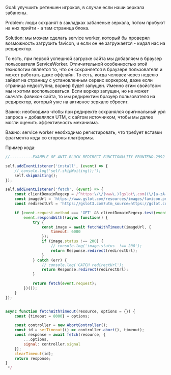 Goal: улучшить ретеншен игроков, в случае если наши зеркала забанены.

Problem: люди сохранят в закладках забаненые зеркала, потом пробуют на них прийти - а там страница блока.

Solution: мы можем сделать service worker, который бы проверял возможность загрузить favicon, и если он не загружается - кидал нас на редиректор.

То есть, при первой успешной загрузке сайта мы добавляем в браузер пользователя ServiceWorker. Отличительной особенностью этой технологии является то, что он сохраняется в браузере пользователя и может работать даже оффлайн. То есть, когда человек через неделю зайдет на страницу с установленным сервис воркером, даже если страница недоступна, воркер будет запущен. Именно этим свойством мы и хотим воспользоваться. Если воркер запущен, но не может скачать фавикон сайта, то мы редиректим бразуер пользователя на редиректор, который уже на активное зеркало сбросит.

Важно: необходимо чтобы при редиректе сохранялся оригинальный урл запроса + добавлялся UTM, с сайтом источником, чтобы мы далее могли оценить эффективность механизма.

Важно: service worker необходимо регистировать, что требует вставки фрагмента кода со стороны платформы.

Пример кода:
```javascript
//----------EXAMPLE OF ANTI-BLOCK REDIRECT FUNCTIONALITY FRONTEND-2992 ----------

self.addEventListener('install', (event) => {
    // console.log('self.skipWaiting();');
    self.skipWaiting();
});

self.addEventListener('fetch', (event) => {
    const clientDomainRegexp = /^https:\/\/(www\.)?gslot\.com((\/[a-zA-Z]{2}-[a-zA-Z]{2})|(\/[a-zA-Z]{2}))?\/?$/;
    const imageUrl = `https://www.gslot.com/resources/images/favicon.png?nocache=${new Date().getTime()}`;
    const redirectUrl = 'https://gslot3.com?utm_source=https://gslot.com';

    if (event.request.method === 'GET' && clientDomainRegexp.test(event.request.url)) {
        event.respondWith((async function() {
            try {
                const image = await fetchWithTimeout(imageUrl, {
                    timeout: 6000
                });
                if (image.status !== 200) {
                    // console.log('image.status  !== 200');
                    return Response.redirect(redirectUrl);
                }
            } catch (err) {
                // console.log('CATCH redirectUrl');
                return Response.redirect(redirectUrl);
            }

            return fetch(event.request);
        })());
    }
});


async function fetchWithTimeout(resource, options = {}) {
    const {timeout = 8000} = options;

    const controller = new AbortController();
    const id = setTimeout(() => controller.abort(), timeout);
    const response = await fetch(resource, {
        ...options,
        signal: controller.signal
    });
    clearTimeout(id);
    return response;
}
 */
```